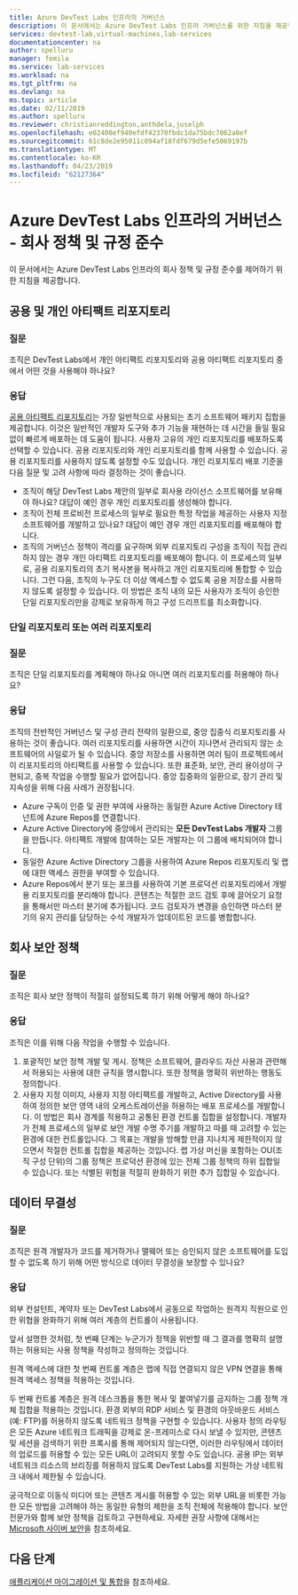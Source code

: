 ```yaml
---
title: Azure DevTest Labs 인프라의 거버넌스
description: 이 문서에서는 Azure DevTest Labs 인프라 거버넌스를 위한 지침을 제공합니다.
services: devtest-lab,virtual-machines,lab-services
documentationcenter: na
author: spelluru
manager: femila
ms.service: lab-services
ms.workload: na
ms.tgt_pltfrm: na
ms.devlang: na
ms.topic: article
ms.date: 02/11/2019
ms.author: spelluru
ms.reviewer: christianreddington,anthdela,juselph
ms.openlocfilehash: e02400ef940efdf42370fbdc1da75bdc7062a8ef
ms.sourcegitcommit: 61c8de2e95011c094af18fdf679d5efe5069197b
ms.translationtype: MT
ms.contentlocale: ko-KR
ms.lasthandoff: 04/23/2019
ms.locfileid: "62127364"
---
```

# <a name="governance-of-azure-devtest-labs-infrastructure---company-policy-and-compliance"></a>Azure DevTest Labs 인프라의 거버넌스 - 회사 정책 및 규정 준수
이 문서에서는 Azure DevTest Labs 인프라의 회사 정책 및 규정 준수를 제어하기 위한 지침을 제공합니다. 

## <a name="public-vs-private-artifact-repository"></a>공용 및 개인 아티팩트 리포지토리

### <a name="question"></a>질문
조직은 DevTest Labs에서 개인 아티팩트 리포지토리와 공용 아티팩트 리포지토리 중에서 어떤 것을 사용해야 하나요?

### <a name="answer"></a>응답
[공용 아티팩트 리포지토리](https://github.com/Azure/azure-devtestlab/tree/master/Artifacts)는 가장 일반적으로 사용되는 초기 소프트웨어 패키지 집합을 제공합니다. 이것은 일반적인 개발자 도구와 추가 기능을 재현하는 데 시간을 들일 필요 없이 빠르게 배포하는 데 도움이 됩니다. 사용자 고유의 개인 리포지토리를 배포하도록 선택할 수 있습니다. 공용 리포지토리와 개인 리포지토리를 함께 사용할 수 있습니다. 공용 리포지토리를 사용하지 않도록 설정할 수도 있습니다. 개인 리포지토리 배포 기준을 다음 질문 및 고려 사항에 따라 결정하는 것이 좋습니다.

- 조직이 해당 DevTest Labs 제안의 일부로 회사용 라이선스 소프트웨어를 보유해야 하나요? 대답이 예인 경우 개인 리포지토리를 생성해야 합니다.
- 조직이 전체 프로비전 프로세스의 일부로 필요한 특정 작업을 제공하는 사용자 지정 소프트웨어를 개발하고 있나요? 대답이 예인 경우 개인 리포지토리를 배포해야 합니다.
- 조직의 거버넌스 정책이 격리를 요구하며 외부 리포지토리 구성을 조직이 직접 관리하지 않는 경우 개인 아티팩트 리포지토리를 배포해야 합니다. 이 프로세스의 일부로, 공용 리포지토리의 초기 복사본을 복사하고 개인 리포지토리에 통합할 수 있습니다. 그런 다음, 조직의 누구도 더 이상 액세스할 수 없도록 공용 저장소를 사용하지 않도록 설정할 수 있습니다. 이 방법은 조직 내의 모든 사용자가 조직이 승인한 단일 리포지토리만을 강제로 보유하게 하고 구성 드리프트를 최소화합니다.

### <a name="single-repository-or-multiple-repositories"></a>단일 리포지토리 또는 여러 리포지토리 

### <a name="question"></a>질문
조직은 단일 리포지토리를 계획해야 하나요 아니면 여러 리포지토리를 허용해야 하나요?

### <a name="answer"></a>응답
조직의 전반적인 거버넌스 및 구성 관리 전략의 일환으로, 중앙 집중식 리포지토리를 사용하는 것이 좋습니다. 여러 리포지토리를 사용하면 시간이 지나면서 관리되지 않는 소프트웨어의 사일로가 될 수 있습니다. 중앙 저장소를 사용하면 여러 팀이 프로젝트에서 이 리포지토리의 아티팩트를 사용할 수 있습니다. 또한 표준화, 보안, 관리 용이성이 구현되고, 중복 작업을 수행할 필요가 없어집니다. 중앙 집중화의 일환으로, 장기 관리 및 지속성을 위해 다음 사례가 권장됩니다.

- Azure 구독이 인증 및 권한 부여에 사용하는 동일한 Azure Active Directory 테넌트에 Azure Repos를 연결합니다.
- Azure Active Directory에 중앙에서 관리되는 **모든 DevTest Labs 개발자** 그룹을 만듭니다. 아티팩트 개발에 참여하는 모든 개발자는 이 그룹에 배치되어야 합니다.
- 동일한 Azure Active Directory 그룹을 사용하여 Azure Repos 리포지토리 및 랩에 대한 액세스 권한을 부여할 수 있습니다.
- Azure Repos에서 분기 또는 포크를 사용하여 기본 프로덕션 리포지토리에서 개발용 리포지토리를 분리해야 합니다. 콘텐츠는 적절한 코드 검토 후에 끌어오기 요청을 통해서만 마스터 분기에 추가됩니다. 코드 검토자가 변경을 승인하면 마스터 분기의 유지 관리를 담당하는 수석 개발자가 업데이트된 코드를 병합합니다. 

## <a name="corporate-security-policies"></a>회사 보안 정책

### <a name="question"></a>질문
조직은 회사 보안 정책이 적절히 설정되도록 하기 위해 어떻게 해야 하나요?

### <a name="answer"></a>응답
조직은 이를 위해 다음 작업을 수행할 수 있습니다.

1. 포괄적인 보안 정책 개발 및 게시. 정책은 소프트웨어, 클라우드 자산 사용과 관련해서 허용되는 사용에 대한 규칙을 명시합니다. 또한 정책을 명확히 위반하는 행동도 정의합니다. 
2. 사용자 지정 이미지, 사용자 지정 아티팩트를 개발하고, Active Directory를 사용하여 정의한 보안 영역 내의 오케스트레이션을 허용하는 배포 프로세스를 개발합니다. 이 방법은 회사 경계를 적용하고 공통된 환경 컨트롤 집합을 설정합니다. 개발자가 전체 프로세스의 일부로 보안 개발 수명 주기를 개발하고 따를 때 고려할 수 있는 환경에 대한 컨트롤입니다. 그 목표는 개발을 방해할 만큼 지나치게 제한적이지 않으면서 적절한 컨트롤 집합을 제공하는 것입니다. 랩 가상 머신을 포함하는 OU(조직 구성 단위)의 그룹 정책은 프로덕션 환경에 있는 전체 그룹 정책의 하위 집합일 수 있습니다. 또는 식별된 위험을 적절히 완화하기 위한 추가 집합일 수 있습니다.

## <a name="data-integrity"></a>데이터 무결성

### <a name="question"></a>질문
조직은 원격 개발자가 코드를 제거하거나 맬웨어 또는 승인되지 않은 소프트웨어를 도입할 수 없도록 하기 위해 어떤 방식으로 데이터 무결성을 보장할 수 있나요?

### <a name="answer"></a>응답
외부 컨설턴트, 계약자 또는 DevTest Labs에서 공동으로 작업하는 원격지 직원으로 인한 위협을 완화하기 위해 여러 계층의 컨트롤이 사용됩니다. 

앞서 설명한 것처럼, 첫 번째 단계는 누군가가 정책을 위반할 때 그 결과를 명확히 설명하는 허용되는 사용 정책을 작성하고 정의하는 것입니다. 

원격 액세스에 대한 첫 번째 컨트롤 계층은 랩에 직접 연결되지 않은 VPN 연결을 통해 원격 액세스 정책을 적용하는 것입니다. 

두 번째 컨트롤 계층은 원격 데스크톱을 통한 복사 및 붙여넣기를 금지하는 그룹 정책 개체 집합을 적용하는 것입니다. 환경 외부의 RDP 서비스 및 환경의 아웃바운드 서비스(예: FTP)를 허용하지 않도록 네트워크 정책을 구현할 수 있습니다. 사용자 정의 라우팅은 모든 Azure 네트워크 트래픽을 강제로 온-프레미스로 다시 보낼 수 있지만, 콘텐츠 및 세션을 검색하기 위한 프록시를 통해 제어되지 않는다면, 이러한 라우팅에서 데이터의 업로드를 허용할 수 있는 모든 URL이 고려되지 못할 수도 있습니다. 공용 IP는 외부 네트워크 리소스의 브리징를 허용하지 않도록 DevTest Labs를 지원하는 가상 네트워크 내에서 제한될 수 있습니다.

궁극적으로 이동식 미디어 또는 콘텐츠 게시를 허용할 수 있는 외부 URL을 비롯한 가능한 모든 방법을 고려해야 하는 동일한 유형의 제한을 조직 전체에 적용해야 합니다. 보안 전문가와 함께 보안 정책을 검토하고 구현하세요. 자세한 권장 사항에 대해서는 [Microsoft 사이버 보안](https://www.microsoft.com/security/default.aspx?&WT.srch=1&wt.mc_id=AID623240_SEM_sNYnsZDs)을 참조하세요.


## <a name="next-steps"></a>다음 단계
[애플리케이션 마이그레이션 및 통합](devtest-lab-guidance-governance-application-migration-integration.md)을 참조하세요.
